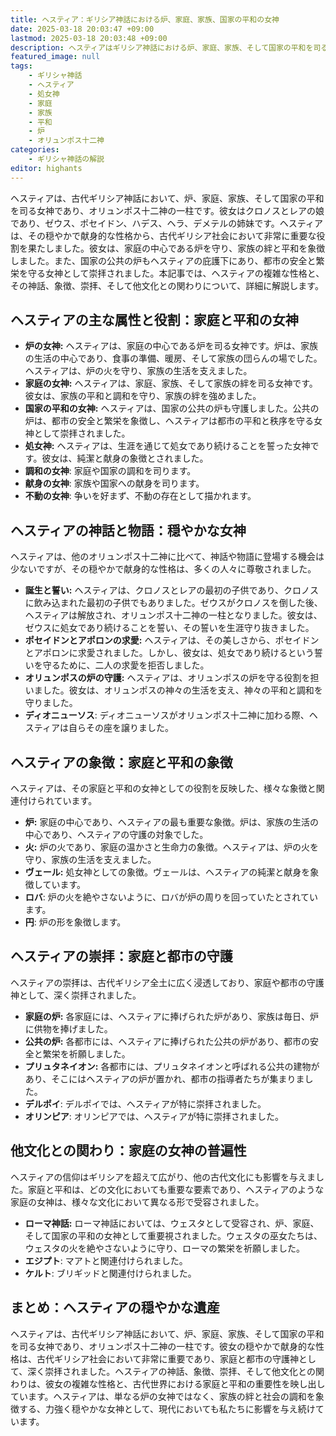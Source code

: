 ```yaml
---
title: ヘスティア：ギリシア神話における炉、家庭、家族、国家の平和の女神
date: 2025-03-18 20:03:47 +09:00
lastmod: 2025-03-18 20:03:48 +09:00
description: ヘスティアはギリシア神話における炉、家庭、家族、そして国家の平和を司る女神であり、オリュンポス十二神の一柱です。彼女は家庭の中心である炉を守り、家族の絆と平和を象徴しました。
featured_image: null
tags:
    - ギリシャ神話
    - ヘスティア
    - 処女神
    - 家庭
    - 家族
    - 平和
    - 炉
    - オリュンポス十二神
categories:
    - ギリシャ神話の解説
editor: highants
---
```


ヘスティアは、古代ギリシア神話において、炉、家庭、家族、そして国家の平和を司る女神であり、オリュンポス十二神の一柱です。彼女はクロノスとレアの娘であり、ゼウス、ポセイドン、ハデス、ヘラ、デメテルの姉妹です。ヘスティアは、その穏やかで献身的な性格から、古代ギリシア社会において非常に重要な役割を果たしました。彼女は、家庭の中心である炉を守り、家族の絆と平和を象徴しました。また、国家の公共の炉もヘスティアの庇護下にあり、都市の安全と繁栄を守る女神として崇拝されました。本記事では、ヘスティアの複雑な性格と、その神話、象徴、崇拝、そして他文化との関わりについて、詳細に解説します。
<!--more-->

## ヘスティアの主な属性と役割：家庭と平和の女神

* **炉の女神:** ヘスティアは、家庭の中心である炉を司る女神です。炉は、家族の生活の中心であり、食事の準備、暖房、そして家族の団らんの場でした。ヘスティアは、炉の火を守り、家族の生活を支えました。
* **家庭の女神:** ヘスティアは、家庭、家族、そして家族の絆を司る女神です。彼女は、家族の平和と調和を守り、家族の絆を強めました。
* **国家の平和の女神:** ヘスティアは、国家の公共の炉も守護しました。公共の炉は、都市の安全と繁栄を象徴し、ヘスティアは都市の平和と秩序を守る女神として崇拝されました。
* **処女神:** ヘスティアは、生涯を通じて処女であり続けることを誓った女神です。彼女は、純潔と献身の象徴とされました。
* **調和の女神**: 家庭や国家の調和を司ります。
* **献身の女神**: 家族や国家への献身を司ります。
* **不動の女神**: 争いを好まず、不動の存在として描かれます。

## ヘスティアの神話と物語：穏やかな女神

ヘスティアは、他のオリュンポス十二神に比べて、神話や物語に登場する機会は少ないですが、その穏やかで献身的な性格は、多くの人々に尊敬されました。

* **誕生と誓い:** ヘスティアは、クロノスとレアの最初の子供であり、クロノスに飲み込まれた最初の子供でもありました。ゼウスがクロノスを倒した後、ヘスティアは解放され、オリュンポス十二神の一柱となりました。彼女は、ゼウスに処女であり続けることを誓い、その誓いを生涯守り抜きました。
* **ポセイドンとアポロンの求愛:** ヘスティアは、その美しさから、ポセイドンとアポロンに求愛されました。しかし、彼女は、処女であり続けるという誓いを守るために、二人の求愛を拒否しました。
* **オリュンポスの炉の守護:** ヘスティアは、オリュンポスの炉を守る役割を担いました。彼女は、オリュンポスの神々の生活を支え、神々の平和と調和を守りました。
* **ディオニューソス**: ディオニューソスがオリュンポス十二神に加わる際、ヘスティアは自らその座を譲りました。

## ヘスティアの象徴：家庭と平和の象徴

ヘスティアは、その家庭と平和の女神としての役割を反映した、様々な象徴と関連付けられています。

* **炉:** 家庭の中心であり、ヘスティアの最も重要な象徴。炉は、家族の生活の中心であり、ヘスティアの守護の対象でした。
* **火:** 炉の火であり、家庭の温かさと生命力の象徴。ヘスティアは、炉の火を守り、家族の生活を支えました。
* **ヴェール:** 処女神としての象徴。ヴェールは、ヘスティアの純潔と献身を象徴しています。
* **ロバ**: 炉の火を絶やさないように、ロバが炉の周りを回っていたとされています。
* **円**: 炉の形を象徴します。

## ヘスティアの崇拝：家庭と都市の守護

ヘスティアの崇拝は、古代ギリシア全土に広く浸透しており、家庭や都市の守護神として、深く崇拝されました。

* **家庭の炉:** 各家庭には、ヘスティアに捧げられた炉があり、家族は毎日、炉に供物を捧げました。
* **公共の炉:** 各都市には、ヘスティアに捧げられた公共の炉があり、都市の安全と繁栄を祈願しました。
* **プリュタネイオン:** 各都市には、プリュタネイオンと呼ばれる公共の建物があり、そこにはヘスティアの炉が置かれ、都市の指導者たちが集まりました。
* **デルポイ**: デルポイでは、ヘスティアが特に崇拝されました。
* **オリンピア**: オリンピアでは、ヘスティアが特に崇拝されました。

## 他文化との関わり：家庭の女神の普遍性

ヘスティアの信仰はギリシアを超えて広がり、他の古代文化にも影響を与えました。家庭と平和は、どの文化においても重要な要素であり、ヘスティアのような家庭の女神は、様々な文化において異なる形で受容されました。

* **ローマ神話:** ローマ神話においては、ウェスタとして受容され、炉、家庭、そして国家の平和の女神として重要視されました。ウェスタの巫女たちは、ウェスタの火を絶やさないように守り、ローマの繁栄を祈願しました。
* **エジプト**: マアトと関連付けられました。
* **ケルト**: ブリギッドと関連付けられました。

## まとめ：ヘスティアの穏やかな遺産

ヘスティアは、古代ギリシア神話において、炉、家庭、家族、そして国家の平和を司る女神であり、オリュンポス十二神の一柱です。彼女の穏やかで献身的な性格は、古代ギリシア社会において非常に重要であり、家庭と都市の守護神として、深く崇拝されました。ヘスティアの神話、象徴、崇拝、そして他文化との関わりは、彼女の複雑な性格と、古代世界における家庭と平和の重要性を映し出しています。ヘスティアは、単なる炉の女神ではなく、家族の絆と社会の調和を象徴する、力強く穏やかな女神として、現代においても私たちに影響を与え続けています。
